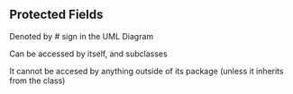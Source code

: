 ## Protected Fields
Denoted by # sign in the UML Diagram

Can be accessed by itself, and subclasses

It cannot be accesed by anything outside of its package (unless it inherits from the class)